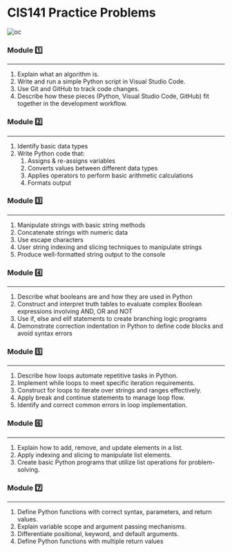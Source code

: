 # CIS141 Practice Problems
![oc](https://github.com/user-attachments/assets/4c29c253-7602-43ee-af53-9894d75e91e6)

### Module :one:
***
1. Explain what an algorithm is.
2. Write and run a simple Python script in Visual Studio Code.
3. Use Git and GitHub to track code changes.
4. Describe how these pieces (Python, Visual Studio Code, GitHub) fit together in the development workflow.

### Module 2️⃣
***
1. Identify basic data types
2. Write Python code that:
    1. Assigns & re-assigns variables
    2. Converts values between different data types
    3. Applies operators to perform basic arithmetic calculations
    4. Formats output

### Module 3️⃣
***
1. Manipulate strings with basic string methods
2. Concatenate strings with numeric data
3. Use escape characters
4. User string indexing and slicing techniques to manipulate strings
5. Produce well-formatted string output to the console

### Module 4️⃣
***
1. Describe what booleans are and how they are used in Python
2. Construct and interpret truth tables to evaluate complex Boolean expressions involving AND, OR and NOT
3. Use if, else and elif statements to create branching logic programs
4. Demonstrate correction indentation in Python to define code blocks and avoid syntax errors

### Module 5️⃣
***
1. Describe how loops automate repetitive tasks in Python.
2. Implement while loops to meet specific iteration requirements.
3. Construct for loops to iterate over strings and ranges effectively.
4. Apply break and continue statements to manage loop flow.
5. Identify and correct common errors in loop implementation.

### Module 6️⃣
***
1. Explain how to add, remove, and update elements in a list.
2. Apply indexing and slicing to manipulate list elements.
3. Create basic Python programs that utilize list operations for problem-solving.

### Module 7️⃣
***
1. Define Python functions with correct syntax, parameters, and return values.
2. Explain variable scope and argument passing mechanisms.
3. Differentiate positional, keyword, and default arguments.
4. Define Python functions with multiple return values
